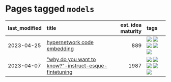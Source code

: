 # Pages tagged `models`

|last_modified|title|est. idea maturity|tags
|:---|:---|---:|:---|
|2023-04-25|[hypernetwork code embedding](../hypernetwork_embedding_for_code.md)|889|[![](https://img.shields.io/badge/tag-embeddings-2229ca)](../tags/embeddings.md) [![](https://img.shields.io/badge/tag-llm-49fd1a)](../tags/llm.md) [![](https://img.shields.io/badge/tag-machinelearning-3b815)](../tags/machinelearning.md) [![](https://img.shields.io/badge/tag-models-e9b626)](../tags/models.md) [![](https://img.shields.io/badge/tag-nlp-3b18a)](../tags/nlp.md)|
|2023-04-07|["why do you want to know?"-instruct-esque-fintetuning](../whydoyouwantoknow.md)|1987|[![](https://img.shields.io/badge/tag-aiethics-c6963e)](../tags/aiethics.md) [![](https://img.shields.io/badge/tag-alignment-6013c8)](../tags/alignment.md) [![](https://img.shields.io/badge/tag-dialogue-e3be61)](../tags/dialogue.md) [![](https://img.shields.io/badge/tag-models-e9b626)](../tags/models.md) [![](https://img.shields.io/badge/tag-wip-77a0)](../tags/wip.md)|